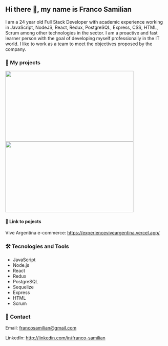 ## Hi there 👋, my name is Franco Samilian

I am a 24 year old Full Stack Developer with academic experience working in JavaScript, NodeJS, React, Redux, PostgreSQL, Express, CSS, HTML, Scrum among other technologies in the sector. I am a proactive and fast learner person with the goal of developing myself professionally in the IT world. I like to work as a team to meet the objectives proposed by the company.


### :file_folder: My projects

<a href="https://pi-countries-client-wkzz-francosamilian.vercel.app/"> <img src="https://user-images.githubusercontent.com/98349299/193304948-f978db43-a02c-498a-a972-cfd3a29a7da4.png" width="400" height ="220"></a> <a href="https://experienceviveargentina.vercel.app/"><img src="https://user-images.githubusercontent.com/33359910/193288402-0a1497e7-f1ca-4f00-a07b-f76e0de968e4.png" width="400" height ="220"></a>

#### :link: Link to pojects

Vive Argentina e-commerce: https://experienceviveargentina.vercel.app/

### :hammer_and_wrench: Tecnologies and Tools

- JavaScript
- Node.js
- React
- Redux
- PostgreSQL
- Sequelize
- Express
- HTML
- Scrum

### :envelope_with_arrow: Contact

Email: francosamilian@gmail.com

LinkedIn: http://linkedin.com/in/franco-samilian

<!--
**francosamilian/francosamilian** is a ✨ _special_ ✨ repository because its `README.md` (this file) appears on your GitHub profile.

Here are some ideas to get you started:

- 🔭 I’m currently working on ...
- 🌱 I’m currently learning ...
- 👯 I’m looking to collaborate on ...
- 🤔 I’m looking for help with ...
- 💬 Ask me about ...
- 📫 How to reach me: ...
- 😄 Pronouns: ...
- ⚡ Fun fact: ...
-->
